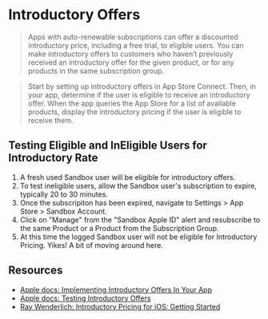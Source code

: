 # Introductory Offers 

> Apps with auto-renewable subscriptions can offer a discounted introductory price, including a free trial, to eligible users. You can make introductory offers to customers who haven’t previously received an introductory offer for the given product, or for any products in the same subscription group.

> Start by setting up introductory offers in App Store Connect. Then, in your app, determine if the user is eligible to receive an introductory offer. When the app queries the App Store for a list of available products, display the introductory pricing if the user is eligible to receive them.

## Testing Eligible and InEligible Users for Introductory Rate

1. A fresh used Sandbox user will be eligible for introductory offers.
2. To test ineligible users, allow the Sandbox user's subscription to expire, typically 20 to 30 minutes. 
3. Once the subscripiton has been expired, navigate to Settings > App Store > Sandbox Account. 
4. Click on "Manage" from the "Sandbox Apple ID" alert and resubscribe to the same Product or a Product from the Subscription Group.
5. At this time the logged Sandbox user will not be eligible for Introductory Pricing. Yikes! A bit of moving around here. 

## Resources 

* [Apple docs: Implementing Introductory Offers In Your App](https://developer.apple.com/documentation/storekit/original_api_for_in-app_purchase/subscriptions_and_offers/implementing_introductory_offers_in_your_app)
* [Apple docs: Testing Introductory Offers](https://developer.apple.com/documentation/storekit/original_api_for_in-app_purchase/subscriptions_and_offers/testing_introductory_offers)
* [Ray Wenderlich: Introductory Pricing for iOS: Getting Started](https://www.raywenderlich.com/9307-introductory-pricing-for-ios-getting-started)
